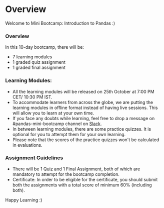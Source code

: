 # Overview

Welcome to Mini Bootcamp: Introduction to Pandas :\)

### Overview

In this 10-day bootcamp, there will be:

* 7 learning modules
* 1 graded quiz assignment
* 1 graded final assignment

### Learning Modules:

* All the learning modules will be released on 25th October at 7:00 PM CET/ 10:30 PM IST.
* To accommodate learners from across the globe, we are putting the learning modules in offline format instead of having live sessions. This will allow you to learn at your own time.
* If you face any doubts while learning, feel free to drop a message on #pandas-mini-bootcamp channel on [Slack](https://join.slack.com/t/dphibootcamp/shared_invite/zt-ndk1sg93-31J2Fnzn~pLkbqMTCJrfaw).
* In between learning modules, there are some practice quizzes. It is optional for you to attempt them for your own learning. 
* Please note that the scores of the practice quizzes won't be calculated in evaluations.  

### Assignment Guidelines

* There will be 1 Quiz and 1 Final Assignment, both of which are mandatory to attempt for the bootcamp completion.
* Certificate: In order to be eligible for the certificate, you should submit both the assignments with a total score of minimum 60% \(including both\).

Happy Learning :)

